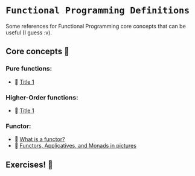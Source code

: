 # `Functional Programming Definitions`

Some references for Functional Programming core concepts that can be useful (I guess :v).

## Core concepts :bookmark_tabs:

### Pure functions:
 * :newspaper: [Title 1](link)

### Higher-Order functions:
 * :newspaper: [Title 1](link)

### Functor:
 * :newspaper: [What is a functor?](https://medium.com/@dtinth/what-is-a-functor-dcf510b098b6)
 * :newspaper: [Functors, Applicatives, and Monads in pictures](http://adit.io/posts/2013-04-17-functors,_applicatives,_and_monads_in_pictures.html)
 
## Exercises! :muscle:






